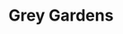 ---
layout: productions
title: Grey Gardens
year: 2017
image: 
image_credit: 
image_alt:
image_caption:
category: 
details:
  Theatre: Theatre Jacksonville
  Venue: Little Theatre
cast:
 Gould: Michael Lipp
crew:
  Director: Michael Lipp
external_links:
---